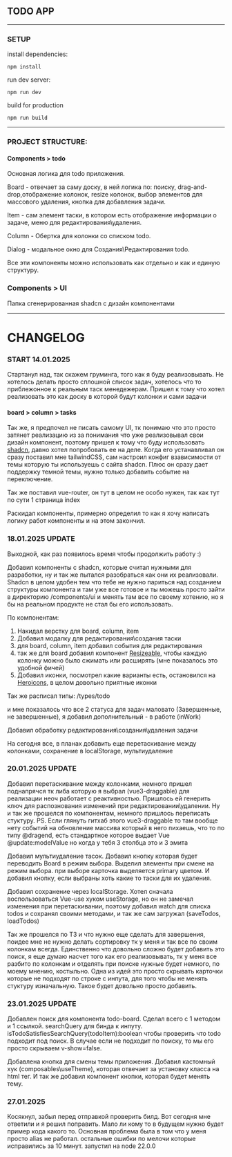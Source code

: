 






## TODO APP

---

### SETUP

install dependencies:
```
npm install
```
run dev server:
```
npm run dev
```
build for production

```
npm run build
```

---

### PROJECT STRUCTURE:

#### Components > todo
Основная логика для todo приложения. 

Board -  отвечает за саму доску, в ней логика по: поиску, drag-and-drop,отображение колонок, resize колонок, выбор элементов для массового удаления, кнопка для добавления задачи.

Item - сам элемент таски, в котором есть отображение информации о задаче, меню для редактирования\удаления.

Column - Обертка для колонки со списком todo.

Dialog - модальное окно для Создания\Редактирования todo.

Все эти компоненты можно использовать как отдельно и как и единую структуру.

### Components > UI
Папка сгенерированная shadcn с дизайн компонентами

---
# CHANGELOG
### START 14.01.2025
Стартанул над, так скажем груминга, того как я буду реализовывать. Не хотелось делать просто сплошной список задач, хотелось что то приблежонное к реальным таск менедежерам.
Пришел к тому что хотел реализовать это как доску в которой будут колонки и сами задачи
#### board > column > tasks

Так же, я предпочел не писать самому UI, тк понимаю что это просто затянет реализацию из за понимания что уже реализовывал
свои дизайн компонент, поэтому пришел к тому что буду использовать [shadcn](https://www.shadcn-vue.com/), давно хотел попробовать ее на деле.
Когда его устанавливал он сразу поставил мне tailwindCSS, сам настроил конфиг взависимости от темы которую ты используешь с сайта shadcn.
Плюс он сразу дает поддержку темной темы, нужно только добавить событие на переключение.

Так же поставил vue-router, он тут в целом не особо нужен, так как тут по сути 1 страница index

Раскидал компоненты, примерно определил то как я хочу написать логику работ компоненты и на этом закончил.

### 18.01.2025 UPDATE

Выходной, как раз появилось время чтобы продолжить работу :)

Добавил компоненты с shadcn, которые считал нужными для разработки, ну и так же пытался разобраться как они их реализовали.
Shadcn в целом удобен тем что тебе не нужно париться над созданием структуры компонента и там уже все готовое и ты  можешь просто зайти
в директорию /components/ui и менять там все по своему хотению, но я бы на реальном продукте не стал бы его использовать.

По компонентам:
1. Накидал верстку для board, column, item
2. Добавил модалку для редактирования\создания таски
3. для board, column, item добавил события для редактирования
4. так же для board добавил компонент [Resizeable](https://www.shadcn-vue.com/docs/components/resizable.html), чтобы каждую колонку можно было сжимать или расширять (мне показалось это удобной фичей)
5. Добавил иконки, посмотрел какие варианты есть, остановился на [Heroicons](https://heroicons.com/), в целом довольно приятные иконки


Так же расписал типы: /types/todo

и мне показалось что все 2 статуса для задач маловато (Завершенные, не завершенные), я добавил дополнительный - в работе (inWork)

Добавил обработку редактирования\создания\удаления задачи

На сегодня все, в планах добавить еще перетаскивание между колонками, сохранение в localStorage, мультиудаление


### 20.01.2025 UPDATE

Добавил перетаскивание между колонками, немного пришел поднапрячся тк либа которую я выбрал (vue3-draggable) для реализации неоч работает с реактивностью.
Пришлось ей генерить ключ для распознования изменений при редактировании\удалении. Ну и так же прошелся по компонентам, немного пришлось переписать стуктуру.
PS. Если глянуть гитхаб этого vue3-draggable то там вообще нету событий на обновление массива который в него пихаешь, что то по типу @dragend, есть стандартное которое выдает Vue @update:modelValue
но когда у тебя 3 столбца это и 3 эмита

Добавил мультиудаление тасок. Добавил кнопку которая будет переводить Board в режим выбора. Выделил элементы при смене на режим выбора. при выборе карточка
выделяется primary цветом. И добавил кнопку, если выбраны хоть какие то таски для их удаления.

Добавил сохранение через localStorage. Хотел сначала воспользоваться Vue-use хуком useStorage, но он не замечал изменения при перетаскивании, поэтому добавил watch для списка todos
и сохранял своими методами, и так же сам загружал (saveTodos, loadTodos)

Так же прошелся по ТЗ и что нужно еще сделать для завершения, поидее мне не нужно делать сортировку тк у меня и так все по своим колонкам всегда.
Единственно что довольно сложно будет добавить это поиск, я еще думаю насчет того как его реализовывать, тк у меня все разбито по колонкам и отделять при поиске нужные
будет немного, по моему мнению, костыльно. Одна из идей это просто скрывать карточки которые не подходят по строке с инпута, для того чтобы не менять стуктуру изначальную.
Такое будет довольно просто добавить.


### 23.01.2025 UPDATE

Добавлен поиск для компонента todo-board. Сделал всего с 1 методом и 1 ссылкой. searchQuery для бинда к инпуту. isTodoSatisfiesSearchQuery(todoItem):boolean чтобы
проверить что todo подходит под поиск. В случае если не подходит по поиску, то мы его просто скрываем v-show=false.

Добавлена кнопка для смены темы приложения. Добавил кастомный хук (composables\useTheme), которая отвечает за установку класса на html тег. И так же добавил компонент кнопки, которая будет менять
тему.

### 27.01.2025

Косякнул, забыл перед отправкой проверить билд. Вот сегодня мне ответили и я решил поправить. Мало ли кому то в будущем нужно будет пример кода какого то.
Основная проблема была в том что у меня просто alias не работал. остальные ошибки по мелочи которые исправились за 10 минут.
запустил на  node 22.0.0







